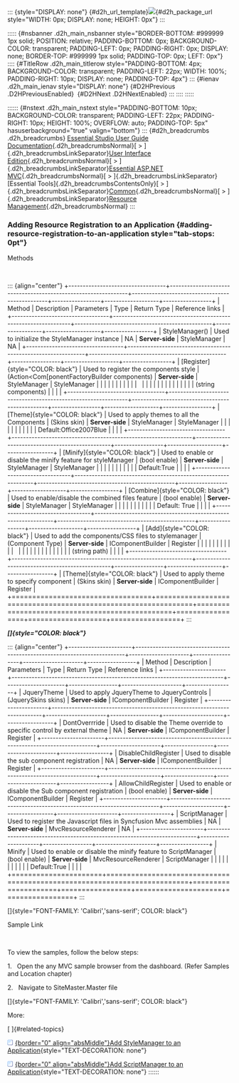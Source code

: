 ::: {style="DISPLAY: none"}
[](ms-xhelp:///?Id=d2h_url_template){#d2h_url_template}![](!package_url!){#d2h_package_url style="WIDTH: 0px; DISPLAY: none; HEIGHT: 0px"}
:::

::::: {#nsbanner .d2h_main_nsbanner style="BORDER-BOTTOM: #999999 1px solid; POSITION: relative; PADDING-BOTTOM: 0px; BACKGROUND-COLOR: transparent; PADDING-LEFT: 0px; PADDING-RIGHT: 0px; DISPLAY: none; BORDER-TOP: #999999 1px solid; PADDING-TOP: 0px; LEFT: 0px"}
:::: {#TitleRow .d2h_main_titlerow style="PADDING-BOTTOM: 4px; BACKGROUND-COLOR: transparent; PADDING-LEFT: 22px; WIDTH: 100%; PADDING-RIGHT: 10px; DISPLAY: none; PADDING-TOP: 4px"}
::: {#ienav .d2h_main_ienav style="DISPLAY: none"}
[](ms-xhelp:///?Id=75745abe-08ce-4346-92a9-b1dcf6af1f31){#D2HPrevious .D2HPreviousEnabled}  [](ms-xhelp:///?Id=9c674cb9-0ea3-4402-8007-a1db10644655){#D2HNext .D2HNextEnabled}
:::
::::
:::::

:::::: {#nstext .d2h_main_nstext style="PADDING-BOTTOM: 10px; BACKGROUND-COLOR: transparent; PADDING-LEFT: 22px; PADDING-RIGHT: 10px; HEIGHT: 100%; OVERFLOW: auto; PADDING-TOP: 5px" hasuserbackground="true" valign="bottom"}
::: {#d2h_breadcrumbs .d2h_breadcrumbs}
[Essential Studio User Guide Documentation](ms-xhelp:///?Id=12457748-09e3-4d74-a240-8e049cedf030){.d2h_breadcrumbsNormal}[ \> ]{.d2h_breadcrumbsLinkSeparator}[User Interface Edition](ms-xhelp:///?Id=c29296b7-531c-413b-a0ec-488ca1f7f669){.d2h_breadcrumbsNormal}[ \> ]{.d2h_breadcrumbsLinkSeparator}[Essential ASP.NET MVC](ms-xhelp:///?Id=4b14e7d1-65c4-4f67-b1aa-2c37709905a5){.d2h_breadcrumbsNormal}[ \> ]{.d2h_breadcrumbsLinkSeparator}[Essential Tools]{.d2h_breadcrumbsContentsOnly}[ \> ]{.d2h_breadcrumbsLinkSeparator}[Common](ms-xhelp:///?Id=0f9b05f6-f36d-48a5-8581-0888005aad4e){.d2h_breadcrumbsNormal}[ \> ]{.d2h_breadcrumbsLinkSeparator}[Resource Management](ms-xhelp:///?Id=41f80a4e-4e70-4683-b0e6-cc27108e11ce){.d2h_breadcrumbsNormal}
:::

### Adding Resource Registration to an Application {#adding-resource-registration-to-an-application style="tab-stops: 0pt"}

Methods

 

::: {align="center"}
+----------------------------------+---------------------------------------------------------------+------------------------------------------------+-----------------+-------------------+-----------------+
| Method                           | Description                                                   | Parameters                                     | Type            | Return Type       | Reference links |
+----------------------------------+---------------------------------------------------------------+------------------------------------------------+-----------------+-------------------+-----------------+
| StyleManager()                   | Used to initialize the StyleManager instance                  | NA                                             | **Server-side** | StyleManager      | NA              |
+----------------------------------+---------------------------------------------------------------+------------------------------------------------+-----------------+-------------------+-----------------+
| [Register]{style="COLOR: black"} | Used to register the components style                         | (Action\<Com\[ponentFactoryBuilder components) | **Server-side** | StyleManager      | StyleManager    |
|                                  |                                                               |                                                |                 |                   |                 |
|                                  |                                                               |                                                |                 |                   |                 |
|                                  |                                                               |                                                |                 |                   |                 |
|                                  |                                                               | (string components)                            |                 |                   |                 |
+----------------------------------+---------------------------------------------------------------+------------------------------------------------+-----------------+-------------------+-----------------+
| [Theme]{style="COLOR: black"}    | Used to apply themes to all the Components                    | (Skins skin)                                   | **Server-side** | StyleManager      | StyleManager    |
|                                  |                                                               |                                                |                 |                   |                 |
|                                  |                                                               | Default:Office2007Blue                         |                 |                   |                 |
+----------------------------------+---------------------------------------------------------------+------------------------------------------------+-----------------+-------------------+-----------------+
| [Minify]{style="COLOR: black"}   | Used to enable or disable the minify feature for styleManager | (bool enable)                                  | **Server-side** | StyleManager      | StyleManager    |
|                                  |                                                               |                                                |                 |                   |                 |
|                                  |                                                               | Default:True                                   |                 |                   |                 |
+----------------------------------+---------------------------------------------------------------+------------------------------------------------+-----------------+-------------------+-----------------+
| [Combine]{style="COLOR: black"}  | Used to enable/disable the combined files feature             | (bool enable)                                  | **Server-side** | StyleManager      | StyleManager    |
|                                  |                                                               |                                                |                 |                   |                 |
|                                  |                                                               | Default: True                                  |                 |                   |                 |
+----------------------------------+---------------------------------------------------------------+------------------------------------------------+-----------------+-------------------+-----------------+
| [Add]{style="COLOR: black"}      | Used to add the components/CSS files to stylemanager          | (Component Type)                               | **Server-side** | IComponentBuilder | Register        |
|                                  |                                                               |                                                |                 |                   |                 |
|                                  |                                                               |                                                |                 |                   |                 |
|                                  |                                                               |                                                |                 |                   |                 |
|                                  |                                                               | (string path)                                  |                 |                   |                 |
+----------------------------------+---------------------------------------------------------------+------------------------------------------------+-----------------+-------------------+-----------------+
| [Theme]{style="COLOR: black"}    | Used to apply theme to specify component                      | (Skins skin)                                   | **Server-side** | IComponentBuilder | Register        |
+==================================+===============================================================+================================================+=================+===================+=================+
:::

***[]{style="COLOR: black"}*** 

::: {align="center"}
+----------------------+--------------------------------------------------------------------------+---------------------+-----------------+---------------------+-----------------+
| Method               | Description                                                              | Parameters          | Type            | Return Type         | Reference links |
+----------------------+--------------------------------------------------------------------------+---------------------+-----------------+---------------------+-----------------+
| JqueryTheme          | Used to apply JqueryTheme to JqueryControls                              | (JquerySkins skins) | **Server-side** | IComponentBuilder   | Register        |
+----------------------+--------------------------------------------------------------------------+---------------------+-----------------+---------------------+-----------------+
| DontOverrride        | Used to disable the Theme override to specific control by external theme | NA                  | **Server-side** | IComponentBuilder   | Register        |
+----------------------+--------------------------------------------------------------------------+---------------------+-----------------+---------------------+-----------------+
| DisableChildRegister | Used to disable the sub component registration                           | NA                  | **Server-side** | IComponentBuilder   | Register        |
+----------------------+--------------------------------------------------------------------------+---------------------+-----------------+---------------------+-----------------+
| AllowChildRegister   | Used to enable or disable the Sub component registration                 | (bool enable)       | **Server-side** | IComponentBuilder   | Register        |
+----------------------+--------------------------------------------------------------------------+---------------------+-----------------+---------------------+-----------------+
| ScriptManager        | Used to register the Javascript files in Syncfusion Mvc assemblies       | NA                  | **Server-side** | MvcResourceRenderer | NA              |
+----------------------+--------------------------------------------------------------------------+---------------------+-----------------+---------------------+-----------------+
| Minify               | Used to enable or disable the minify feature to ScriptManager            | (bool enable)       | **Server-side** | MvcResourceRenderer | ScriptManager   |
|                      |                                                                          |                     |                 |                     |                 |
|                      |                                                                          | Default:True        |                 |                     |                 |
+======================+==========================================================================+=====================+=================+=====================+=================+
:::

[]{style="FONT-FAMILY: 'Calibri','sans-serif'; COLOR: black"} 

Sample Link

 

To view the samples, follow the below steps:

1.   Open the any MVC sample browser from the dashboard. (Refer Samples and Location chapter)

2.   Navigate to SiteMaster.Master file

[]{style="FONT-FAMILY: 'Calibri','sans-serif'; COLOR: black"} 

More:

[ ]{#related-topics}

[![](button.gif){border="0" align="absMiddle"}Add StyleManager to an Application](ms-xhelp:///?Id=aad653d5-3150-4842-9eae-dda3c775a7f1){style="TEXT-DECORATION: none"}

[![](button.gif){border="0" align="absMiddle"}Add ScriptManager to an Application](ms-xhelp:///?Id=54c14490-58aa-47ad-9c50-8c6def517dce){style="TEXT-DECORATION: none"}
::::::
